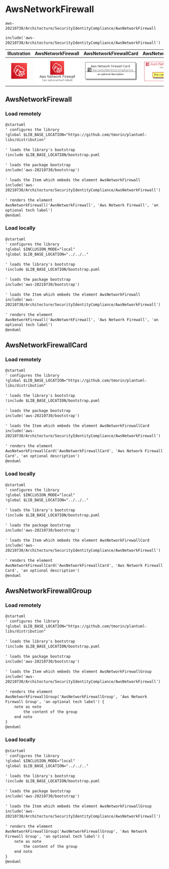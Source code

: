 # AwsNetworkFirewall


```text
aws-20210730/Architecture/SecurityIdentityCompliance/AwsNetworkFirewall
```

```text
include('aws-20210730/Architecture/SecurityIdentityCompliance/AwsNetworkFirewall')
```



| Illustration | AwsNetworkFirewall | AwsNetworkFirewallCard | AwsNetworkFirewallGroup |
| :---: | :---: | :---: | :---: |
| ![illustration for Illustration](../../../aws-20210730/Architecture/SecurityIdentityCompliance/AwsNetworkFirewall.png) | ![illustration for AwsNetworkFirewall](../../../aws-20210730/Architecture/SecurityIdentityCompliance/AwsNetworkFirewall.Local.png) | ![illustration for AwsNetworkFirewallCard](../../../aws-20210730/Architecture/SecurityIdentityCompliance/AwsNetworkFirewallCard.Local.png) | ![illustration for AwsNetworkFirewallGroup](../../../aws-20210730/Architecture/SecurityIdentityCompliance/AwsNetworkFirewallGroup.Local.png) |




## AwsNetworkFirewall

### Load remotely
```plantuml
@startuml
' configures the library
!global $LIB_BASE_LOCATION="https://github.com/tmorin/plantuml-libs/distribution"

' loads the library's bootstrap
!include $LIB_BASE_LOCATION/bootstrap.puml

' loads the package bootstrap
include('aws-20210730/bootstrap')

' loads the Item which embeds the element AwsNetworkFirewall
include('aws-20210730/Architecture/SecurityIdentityCompliance/AwsNetworkFirewall')

' renders the element
AwsNetworkFirewall('AwsNetworkFirewall', 'Aws Network Firewall', 'an optional tech label')
@enduml
```

### Load locally
```plantuml
@startuml
' configures the library
!global $INCLUSION_MODE="local"
!global $LIB_BASE_LOCATION="../../.."

' loads the library's bootstrap
!include $LIB_BASE_LOCATION/bootstrap.puml

' loads the package bootstrap
include('aws-20210730/bootstrap')

' loads the Item which embeds the element AwsNetworkFirewall
include('aws-20210730/Architecture/SecurityIdentityCompliance/AwsNetworkFirewall')

' renders the element
AwsNetworkFirewall('AwsNetworkFirewall', 'Aws Network Firewall', 'an optional tech label')
@enduml
```

## AwsNetworkFirewallCard

### Load remotely
```plantuml
@startuml
' configures the library
!global $LIB_BASE_LOCATION="https://github.com/tmorin/plantuml-libs/distribution"

' loads the library's bootstrap
!include $LIB_BASE_LOCATION/bootstrap.puml

' loads the package bootstrap
include('aws-20210730/bootstrap')

' loads the Item which embeds the element AwsNetworkFirewallCard
include('aws-20210730/Architecture/SecurityIdentityCompliance/AwsNetworkFirewall')

' renders the element
AwsNetworkFirewallCard('AwsNetworkFirewallCard', 'Aws Network Firewall Card', 'an optional description')
@enduml
```

### Load locally
```plantuml
@startuml
' configures the library
!global $INCLUSION_MODE="local"
!global $LIB_BASE_LOCATION="../../.."

' loads the library's bootstrap
!include $LIB_BASE_LOCATION/bootstrap.puml

' loads the package bootstrap
include('aws-20210730/bootstrap')

' loads the Item which embeds the element AwsNetworkFirewallCard
include('aws-20210730/Architecture/SecurityIdentityCompliance/AwsNetworkFirewall')

' renders the element
AwsNetworkFirewallCard('AwsNetworkFirewallCard', 'Aws Network Firewall Card', 'an optional description')
@enduml
```

## AwsNetworkFirewallGroup

### Load remotely
```plantuml
@startuml
' configures the library
!global $LIB_BASE_LOCATION="https://github.com/tmorin/plantuml-libs/distribution"

' loads the library's bootstrap
!include $LIB_BASE_LOCATION/bootstrap.puml

' loads the package bootstrap
include('aws-20210730/bootstrap')

' loads the Item which embeds the element AwsNetworkFirewallGroup
include('aws-20210730/Architecture/SecurityIdentityCompliance/AwsNetworkFirewall')

' renders the element
AwsNetworkFirewallGroup('AwsNetworkFirewallGroup', 'Aws Network Firewall Group', 'an optional tech label') {
    note as note
        the content of the group
    end note
}
@enduml
```

### Load locally
```plantuml
@startuml
' configures the library
!global $INCLUSION_MODE="local"
!global $LIB_BASE_LOCATION="../../.."

' loads the library's bootstrap
!include $LIB_BASE_LOCATION/bootstrap.puml

' loads the package bootstrap
include('aws-20210730/bootstrap')

' loads the Item which embeds the element AwsNetworkFirewallGroup
include('aws-20210730/Architecture/SecurityIdentityCompliance/AwsNetworkFirewall')

' renders the element
AwsNetworkFirewallGroup('AwsNetworkFirewallGroup', 'Aws Network Firewall Group', 'an optional tech label') {
    note as note
        the content of the group
    end note
}
@enduml
```

